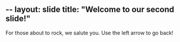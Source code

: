 --
layout: slide
title: "Welcome to our second slide!"
---
For those about to rock, we salute you.
Use the left arrow to go back!
